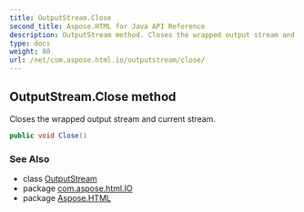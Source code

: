 ```yaml
---
title: OutputStream.Close
second_title: Aspose.HTML for Java API Reference
description: OutputStream method. Closes the wrapped output stream and current stream
type: docs
weight: 80
url: /net/com.aspose.html.io/outputstream/close/
---
```

## OutputStream.Close method

Closes the wrapped output stream and current stream.

```java
public void Close()
```

### See Also

* class [OutputStream](../)
* package [com.aspose.html.IO](../../outputstream/)
* package [Aspose.HTML](../../../)
